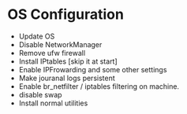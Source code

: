 
OS Configuration
================

- Update OS
- Disable NetworkManager
- Remove ufw firewall
- Install IPtables [skip it at start]
- Enable IPFrowarding and some other settings
- Make jouranal logs persistent
- Enable br_netfilter / iptables filtering on machine.
- disable swap 
- Install normal utilities
